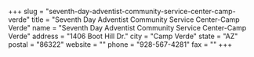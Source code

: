 +++
slug = "seventh-day-adventist-community-service-center-camp-verde"
title = "Seventh Day Adventist Community Service Center-Camp Verde"
name = "Seventh Day Adventist Community Service Center-Camp Verde"
address = "1406 Boot Hill Dr."
city = "Camp Verde"
state = "AZ"
postal = "86322"
website = ""
phone = "928-567-4281"
fax = ""
+++
